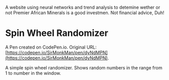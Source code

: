 A website using neural networks and trend analysis to detemine wether or not Premier African Minerals is a good investmen. Not financial advice, Duh!

# Spin Wheel Randomizer

A Pen created on CodePen.io. Original URL: [https://codepen.io/SirMonkMan/pen/dyNdMPN](https://codepen.io/SirMonkMan/pen/dyNdMPN).

A simple spin wheel randomizer. Shows random numbers in the range from 1 to number in the window. 


